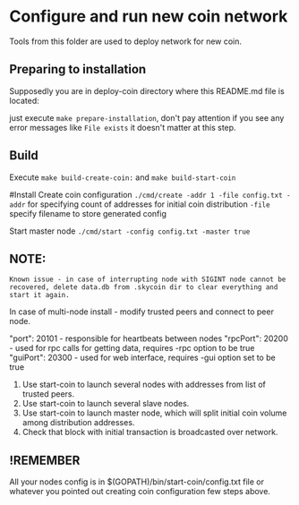 # Configure and run new coin network

Tools from this folder are used to deploy network for new coin.

## Preparing to installation

Supposedly you are in deploy-coin directory where this README.md file is located:

just execute ``make prepare-installation``, don't pay attention if you see any error messages like `File exists`
it doesn't matter at this step.

## Build

Execute ``make build-create-coin:``
and     ``make build-start-coin``

#Install 
Create coin configuration ``./cmd/create -addr 1 -file config.txt -addr`` 
for specifying count of addresses for initial coin distribution ``-file`` specify filename to store generated config

Start master node ``./cmd/start -config config.txt -master true``

<!-- * Install create-coin tool from cmd/create
* Install start-coin tool from cmd/start -->

<!-- ## Build

1. Create JSON configuration file using create-coin tool. You can override default nubmer of coin distribution addresses and trusted peers.
2. Use start-coin to launch several nodes with addresses from list of trusted peers.
3. Use start-coin to launch several slave nodes.
4. Use start-coin to launch master node, which will split initial coin volume among distribution addresses.
5. Check that block with initial transaction is broadcasted over network. -->

## NOTE:
	Known issue - in case of interrupting node with SIGINT node cannot be recovered, delete data.db from .skycoin dir to clear everything and start it again.

In case of multi-node install - modify trusted peers and connect to peer node. 

  "port": 20101 - responsible for heartbeats between nodes
  "rpcPort": 20200 - used for rpc calls for getting data, requires -rpc option to be true
  "guiPort": 20300 - used for web interface, requires -gui option set to be true

1. Use start-coin to launch several nodes with addresses from list of trusted peers.
2. Use start-coin to launch several slave nodes.
3. Use start-coin to launch master node, which will split initial coin volume among distribution addresses.
4. Check that block with initial transaction is broadcasted over network. 

## !REMEMBER
All your nodes config is in $(GOPATH)/bin/start-coin/config.txt file or whatever you pointed out creating coin 
configuration few steps above.
